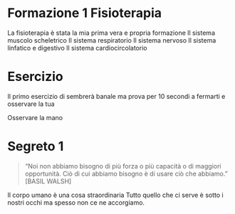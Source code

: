 # Formazione 1 Fisioterapia

La fisioterapia è stata la mia prima vera e propria formazione 
Il sistema muscolo scheletrico
Il sistema respiratorio
Il sistema nervoso
Il sistema linfatico e digestivo
Il sistema cardiocircolatorio

# Esercizio 


Il primo esercizio di sembrerà banale ma prova per 10 secondi a fermarti e osservare la tua

Osservare la mano


# Segreto 1
> “Noi non abbiamo bisogno di più  forza o più capacità o di maggiori  opportunità. Ciò di cui abbiamo bisogno è di usare ciò che abbiamo.”  
[BASIL WALSH]

Il corpo umano è una cosa straordinaria
Tutto quello che ci serve è sotto i nostri occhi ma spesso non ce ne accorgiamo.

 

<!--stackedit_data:
eyJoaXN0b3J5IjpbODcwODMzOTA1LDM4ODU1MDE2MywtMTIxNz
Y3NjI2NCwtMTI0MDM4MTQzLDEyMTU4NTk0MTIsMjI1ODM3NDA4
LC0xODA3NDMyNzI2LC03MjU1NzkyMjBdfQ==
-->
